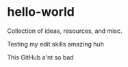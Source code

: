 # hello-world
Collection of ideas, resources, and misc.

Testing my edit skills
amazing huh

This GitHub a'nt so bad
